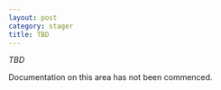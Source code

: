 ```yaml
---
layout: post
category: stager
title: TBD
---
```


*TBD*

Documentation on this area has not been commenced.
